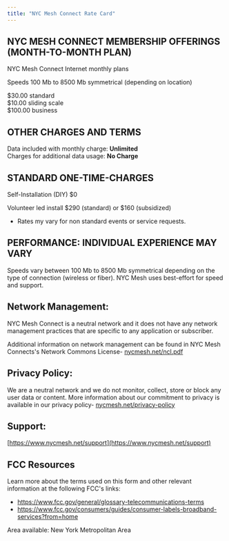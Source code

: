 ```yaml
---
title: "NYC Mesh Connect Rate Card"
---
```


## NYC MESH CONNECT MEMBERSHIP OFFERINGS (MONTH-TO-MONTH PLAN)

NYC Mesh Connect Internet monthly plans

Speeds 100 Mb to 8500 Mb symmetrical (depending on location)	

$30.00 standard  
$10.00 sliding scale  
$100.00 business  

## OTHER CHARGES AND TERMS
 
Data included with monthly charge:	**Unlimited**  
Charges for additional data usage:	**No Charge**  

## STANDARD ONE-TIME-CHARGES
 
Self-Installation (DIY)	$0 

Volunteer led install $290 (standard) or $160 (subsidized)
* Rates my vary for non standard events or service requests.
 
## PERFORMANCE: INDIVIDUAL EXPERIENCE MAY VARY

Speeds vary between 100 Mb to 8500 Mb symmetrical depending on the type of connection (wireless or fiber). NYC Mesh uses best-effort for speed and support.

## Network Management:  
NYC Mesh Connect is a neutral network and it does not have any network management practices that are specific to any application or subscriber.

Additional information on network management can be found in NYC Mesh Connects's Network Commons License- [nycmesh.net/ncl.pdf](https://nycmesh.net/ncl.pdf) 

## Privacy Policy:  
We are a neutral network and we do not monitor, collect, store or block any user data or content. More information about our commitment to privacy is available in our privacy policy- [nycmesh.net/privacy-policy](https://nycmesh.net/privacy-policy)
 
## Support:

[https://www.nycmesh.net/support](https://www.nycmesh.net/support)

## FCC Resources
Learn more about the terms used on this form and other relevant information at the following FCC's links:  
* https://www.fcc.gov/general/glossary-telecommunications-terms
* https://www.fcc.gov/consumers/guides/consumer-labels-broadband-services?from=home	


Area available: New York Metropolitan Area

